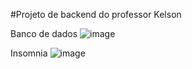 #Projeto de backend do professor Kelson

Banco de dados
![image](https://github.com/user-attachments/assets/db85cab9-918c-46ef-a767-bd591bd32cad)

Insomnia
![image](https://github.com/user-attachments/assets/a9d9174f-f1cd-4a8f-80b3-357ad152b0a3)


